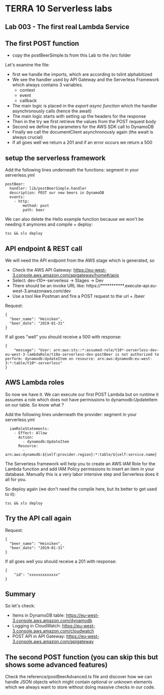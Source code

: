 # TERRA 10 Serverless labs

## Lab 003 - The first real Lambda Service

## The first POST function
* copy the postBeerSimple.ts from this Lab to the /src folder

Let's examine the file:
* first we handle the imports, which are according to tslint alphabitized
* We see the handler used by API Gateway and the Serverless Framework which always contains 3 variables. 
    * context
    * event
    * callback  
* The main logic is placed in the _export async function_ which the handler asynchronously calls (hence the await)
* The main logic starts with setting up the headers for the response
* Then in the try we first retrieve the values from the POST request body
* Second we define the parameters for the AWS SDK call to DynamoDB
* Finally we call the documentClient asynchronously again (the await is always crucial)
* If all goes well we return a 201 and if an error occurs we return a 500

## setup the serverless framework
Add the following lines underneath the functions: segment in your serverless.yml
``` 
postBeer:
  handler: lib/postBeerSimple.handler
  description: POST our new beers in DynamoDB
  events:
    - http:
        method: post
        path: beer
```

We can also delete the Hello example function because we won't be needing it anymores and compile + deploy:
``` 
tsc && sls deploy
```

## API endpoint & REST call
We will need the API endpoint from the AWS stage which is generated, so
* Check the AWS API Gateway: https://eu-west-3.console.aws.amazon.com/apigateway/home#/apis
* Select: dev-t10*-serverless -> Stages -> Dev
* There should be an invoke URL like: https://***********.execute-api.eu-west-3.amazonaws.com/dev
* Use a tool like Postman and fire a POST request to the url + /beer

Request:
``` 
{
  "beer_name": "Heiniken",
  "beer_date": "2019-01-31"
}
```
If all goes "well" you should receive a 500 with response:
``` 
{
    "message": "User: arn:aws:sts::*:assumed-role/t10*-serverless-dev-eu-west-3-lambdaRole/t10a-serverless-dev-postBeer is not authorized to perform: dynamodb:UpdateItem on resource: arn:aws:dynamodb:eu-west-3:*:table/t10*-serverless"
}
```

## AWS Lambda roles
So now we have it. We can execute our first POST Lambda but on runtime it assumes a role which does not have permissions to dynamodb:UpdateItem on our table. So know what ?

Add the following lines underneath the provider: segment in your serverless.yml
``` 
  iamRoleStatements:
    - Effect: Allow
      Action:
        - dynamodb:UpdateItem
      Resource:
        - arn:aws:dynamodb:${self:provider.region}:*:table/${self:service.name}
```

The Serverless framework will help you to create an AWS IAM Role for the Lambda function and add IAM Policy permissions to insert an item in your database. Manually this is a very labor intensive step and Serverless does it all for you.

So deploy again (we don't need the compile here, but its better to get used to it):
``` 
tsc && sls deploy
```

## Try the API call again
Request:
``` 
{
  "beer_name": "Heiniken",
  "beer_date": "2019-01-31"
}
```
If all goes well you should receive a 201 with response:
``` 
{
    "id": "xxxxxxxxxxxxx"
}
```

## Summary
So let's check:
* Items in DynamoDB table: https://eu-west-3.console.aws.amazon.com/dynamodb
* Logging in CloudWatch: https://eu-west-3.console.aws.amazon.com/cloudwatch
* POST API in API Gateway: https://eu-west-3.console.aws.amazon.com/apigateway

## The second POST function (you can skip this  but shows some advanced features)
Check the reference/postBeerAdvanced.ts file and discover how we can handle JSON objects which might contain optional or unknown elements which we always want to store without doing massive checks in our code.